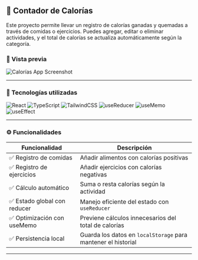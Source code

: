 ## 🥗 Contador de Calorías

Este proyecto permite llevar un registro de calorías ganadas y quemadas a través de comidas o ejercicios. Puedes agregar, editar o eliminar actividades, y el total de calorías se actualiza automáticamente según la categoría.

### 🚀 Vista previa

![Calorías App Screenshot](./screenshot.png) <!-- Cambia esta ruta si tienes una imagen del proyecto -->

---

### 🔧 Tecnologías utilizadas

![React](https://img.shields.io/badge/React-20232A?style=for-the-badge&logo=react&logoColor=61DAFB)
![TypeScript](https://img.shields.io/badge/TypeScript-3178C6?style=for-the-badge&logo=typescript&logoColor=white)
![TailwindCSS](https://img.shields.io/badge/TailwindCSS-06B6D4?style=for-the-badge&logo=tailwindcss&logoColor=white)
![useReducer](https://img.shields.io/badge/useReducer-Hook-blue?style=for-the-badge)
![useMemo](https://img.shields.io/badge/useMemo-Hook-purple?style=for-the-badge)
![useEffect](https://img.shields.io/badge/useEffect-Hook-green?style=for-the-badge)

---

### ⚙️ Funcionalidades

| Funcionalidad                  | Descripción                                                    |
|-------------------------------|----------------------------------------------------------------|
| ✅ Registro de comidas        | Añadir alimentos con calorías positivas                        |
| ✅ Registro de ejercicios     | Añadir ejercicios con calorías negativas                       |
| ✅ Cálculo automático         | Suma o resta calorías según la actividad                       |
| ✅ Estado global con reducer  | Manejo eficiente del estado con `useReducer`                   |
| ✅ Optimización con useMemo   | Previene cálculos innecesarios del total de calorías           |
| ✅ Persistencia local         | Guarda los datos en `localStorage` para mantener el historial  |

---
